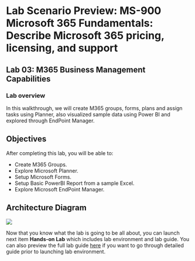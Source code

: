 # Lab Scenario Preview: MS-900 Microsoft 365 Fundamentals: Describe Microsoft 365 pricing, licensing, and support

## Lab 03: M365 Business Management Capabilities 

### Lab overview

In this walkthrough, we will create M365 groups, forms, plans and assign tasks using Planner, also visualized sample data using Power BI and explored through EndPoint Manager.

## Objectives

After completing this lab, you will be able to:

- Create M365 Groups.
- Explore Microsoft Planner.
- Setup Microsoft Forms.
- Setup Basic PowerBI Report from a sample Excel.
- Explore Microsoft EndPoint Manager.

## Architecture Diagram

![](../images/)

Now that you know what the lab is going to be all about, you can launch next item **Hands-on Lab** which includes lab environment and lab guide. You can also preview the full lab guide [here](https://experience.cloudlabs.ai/#/labguidepreview/3a8522f3-2f12-46ca-a086-14e0cabba6df) if you want to go through detailed guide prior to launching lab environment.  